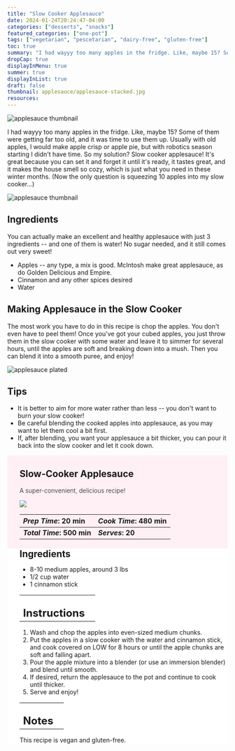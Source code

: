 ```yaml
---
title: "Slow Cooker Applesauce"
date: 2024-01-24T20:24:47-04:00
categories: ["desserts", "snacks"]
featured_categories: ["one-pot"]
tags: ["vegetarian", "pescetarian", "dairy-free", "gluten-free"]
toc: true
summary: "I had wayyy too many apples in the fridge. Like, maybe 15? Some of them were getting far too old, and it was time to use them up. Usually with apples, I would make apple crisp or apple pie, but with robotics season starting I didn't have time. So my solution? Slow cooker applesauce! It's great because you can set it and forget it until it's ready, it tastes great, and it makes the house smell so cozy, which is just what you need in these winter months. (Now the only question is squeezing 10 apples into my slow cooker...)"
dropCap: true
displayInMenu: true
summer: true
displayInList: true
draft: false
thumbnail: applesauce/applesauce-stacked.jpg
resources:
---
```


![applesauce thumbnail](../../applesauce/applesauce-stacked.jpg)

I had wayyy too many apples in the fridge. Like, maybe 15? Some of them were getting far too old, and it was time to use them up. Usually with old apples, I would make apple crisp or apple pie, but with robotics season starting I didn't have time. So my solution? Slow cooker applesauce! It's great because you can set it and forget it until it's ready, it tastes great, and it makes the house smell so cozy, which is just what you need in these winter months. (Now the only question is squeezing 10 apples into my slow cooker...)

![applesauce thumbnail](../../applesauce/applesauce-aerial.jpg)

## Ingredients

You can actually make an excellent and healthy applesauce with just 3 ingredients -- and one of them is water! No sugar needed, and it still comes out very sweet!

- Apples -- any type, a mix is good. McIntosh make great applesauce, as do Golden Delicious and Empire.
- Cinnamon and any other spices desired
- Water

## Making Applesauce in the Slow Cooker

The most work you have to do in this recipe is chop the apples. You don't even have to peel them! Once you've got your cubed apples, you just throw them in the slow cooker with some water and leave it to simmer for several hours, until the apples are soft and breaking down into a mush. Then you can blend it into a smooth puree, and enjoy!

![applesauce plated](../../applesauce/applesauce-open.jpg)

## Tips

- It is better to aim for more water rather than less -- you don't want to burn your slow cooker!
- Be careful blending the cooked apples into applesauce, as you may want to let them cool a bit first.
- If, after blending, you want your applesauce a bit thicker, you can pour it back into the slow cooker and let it cook down.

<div style = "background-color: lavenderblush;"  id = "recipe"> 
<div style = "background-color:lavenderblush; padding-left:2em; margin-top:0; margin-bottom:0;">

<div style="display:grid; align-items:start; justify-content:space-between; padding-right:2em" class="grid-cols-2 gap-2 md:gap-4 lg:gap-8 xl:gap-12"><div class = "mb-8"><h2>Slow-Cooker Applesauce</h2><p style = "font-weight: 300;">A super-convenient, delicious recipe!</p></div><img src="../../applesauce/applesauce-stacked.jpg"  class="w-full h-36 md:h-36 lg:h-40 xl:h-52 2xl:h-60 mx-auto"/></div>

| _Prep Time_: 20 min  | _Cook Time_: 480 min  |
| :--- | :--- |
| **_Total Time_: 500 min** | **_Serves_: 20**  |

</div>
<div style="background-color: white; padding-left:2em; border-width:3px; border-color:lavenderblush; margin-top:0;">
 <div><h2 style = "margin-top:1em; margin-bottom:0;" >Ingredients</h2></div>
 
- 8-10 medium apples, around 3 lbs
- 1/2 cup water
- 1 cinnamon stick

|   |    |
| :--- | :--- |
| <div><h2 style = "margin-top:1em; margin-bottom:0;" >Instructions</h2></div>|   |

1. Wash and chop the apples into even-sized medium chunks.
2. Put the apples in a slow cooker with the water and cinnamon stick, and cook covered on LOW for 8 hours or until the apple chunks are soft and falling apart.
3. Pour the apple mixture into a blender (or use an immersion blender) and blend until smooth. 
4. If desired, return the applesauce to the pot and continue to cook until thicker.
5. Serve and enjoy!

|   |    |
| :--- | :--- |
| <div><h2 style = "margin-top:1em; margin-bottom:0;" >Notes</h2></div>|   |

This recipe is vegan and gluten-free.

</div>
</div>